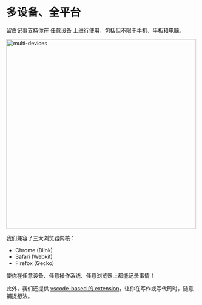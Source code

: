 # 多设备、全平台

留白记事支持你在 [任意设备](./install/) 上进行使用，包括但不限于手机、平板和电脑。

<img src="../article/2024/assets1220/20.gif" width="500" alt="multi-devices">

我们兼容了三大浏览器内核：
- Chrome (Blink)
- Safari (Webkit)
- Firefox (Gecko)

使你在任意设备、任意操作系统、任意浏览器上都能记录事情！

此外，我们还提供 [vscode-based 的 extension](./ide/how-to-use-vscode-ext)，让你在写作或写代码时，随意捕捉想法。
